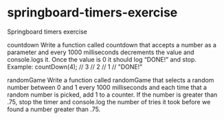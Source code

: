 # springboard-timers-exercise
Springboard timers exercise

countdown
Write a function called countdown that accepts a number as a parameter and every 1000 milliseconds decrements the value and console.logs it. Once the value is 0 it should log “DONE!” and stop.
Example:
countDown(4);
// 3
// 2
// 1
// "DONE!"

randomGame
Write a function called randomGame that selects a random number between 0 and 1 every 1000 milliseconds and each time that a random number is picked, add 1 to a counter. If the number is greater than .75, stop the timer and console.log the number of tries it took before we found a number greater than .75.
